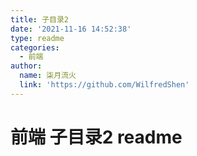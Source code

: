 ```yaml
---
title: 子目录2
date: '2021-11-16 14:52:38'
type: readme
categories:
  - 前端
author:
  name: 柒月流火
  link: 'https://github.com/WilfredShen'
---
```

# 前端 子目录2 readme
